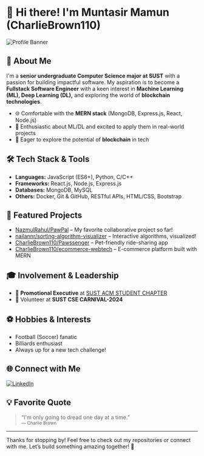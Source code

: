 # 👋 Hi there! I'm Muntasir Mamun (CharlieBrown110)

![Profile Banner](https://github.com/CharlieBrown110/CharlieBrown110/assets/your-banner.png) <!-- Optional: Add your own banner image! -->

## 🚀 About Me
I'm a **senior undergraduate Computer Science major at SUST** with a passion for building impactful software. My aspiration is to become a **Fullstack Software Engineer** with a keen interest in **Machine Learning (ML), Deep Learning (DL),** and exploring the world of **blockchain technologies**.

- 🌐 Comfortable with the **MERN stack** (MongoDB, Express.js, React, Node.js)
- 🤖 Enthusiastic about ML/DL and excited to apply them in real-world projects
- 🔗 Eager to explore the potential of **blockchain** in tech

## 🛠️ Tech Stack & Tools
- **Languages:** JavaScript (ES6+), Python, C/C++
- **Frameworks:** React.js, Node.js, Express.js
- **Databases:** MongoDB, MySQL
- **Others:** Docker, Git & GitHub, RESTful APIs, HTML/CSS, Bootstrap

## 🌟 Featured Projects
- [NazmulRahul/PawPal](https://github.com/NazmulRahul/PawPal) – My favorite collaborative project so far!
- [nailannr/sorting-algorithm-visualizer](https://github.com/nailannr/sorting-algorithm-visualizer) – Interactive algorithms, visualized!
- [CharlieBrown110/Pawssenger](https://github.com/CharlieBrown110/Pawssenger) – Pet-friendly ride-sharing app
- [CharlieBrown110/ecommerce-webtech](https://github.com/CharlieBrown110/ecommerce-webtech) – E-commerce platform built with MERN

## 🎓 Involvement & Leadership
- 🏅 **Promotional Executive** at [SUST ACM STUDENT CHAPTER](https://www.facebook.com/sust.acmsc)
- 🎉 Volunteer at **SUST CSE CARNIVAL-2024**

## ⚽ Hobbies & Interests
- Football (Soccer) fanatic
- Billiards enthusiast
- Always up for a new tech challenge!

## 🌐 Connect with Me
[![LinkedIn](https://img.shields.io/badge/Muntasir%20Mamun-LinkedIn-blue?logo=linkedin)](https://www.linkedin.com/in/muntasir-mamun-53282b283/)

## 💡 Favorite Quote
> “I'm only going to dread one day at a time.”  
> <sub>— Charlie Brown</sub>

---

Thanks for stopping by! Feel free to check out my repositories or connect with me. Let’s build something amazing together! 🚀
